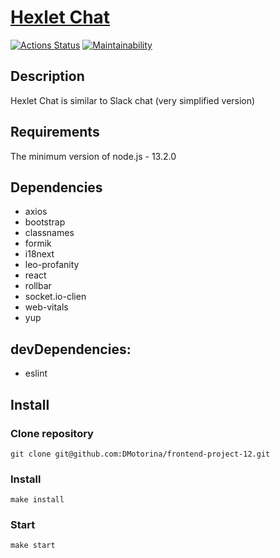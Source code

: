 # [Hexlet Chat](https://frontend-project-12-45fh.onrender.com)

[![Actions Status](https://github.com/DMotorina/frontend-project-12/actions/workflows/hexlet-check.yml/badge.svg)](https://github.com/DMotorina/frontend-project-12/actions)
[![Maintainability](https://api.codeclimate.com/v1/badges/165c41cb668f1876b3e3/maintainability)](https://codeclimate.com/github/DMotorina/frontend-project-12/maintainability)

## Description
Hexlet Chat is similar to Slack chat (very simplified version)

## Requirements
The minimum version of node.js - 13.2.0

## Dependencies
- axios
- bootstrap
- classnames
- formik
- i18next
- leo-profanity
- react
- rollbar
- socket.io-clien
- web-vitals
- yup

## devDependencies:
- eslint

## Install

### Clone repository
```
git clone git@github.com:DMotorina/frontend-project-12.git
```

### Install
```
make install
```

### Start
```
make start
```
